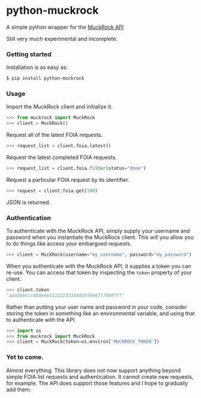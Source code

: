 # python-muckrock

A simple python wrapper for the [MuckRock API](https://www.muckrock.com/api/)

Still very much experimental and incomplete.


### Getting started

Installation is as easy as:

```bash
$ pip install python-muckrock
```


### Usage

Import the MuckRock client and initialize it.

```python
>>> from muckrock import MuckRock
>>> client = MuckRock()
```

Request all of the latest FOIA requests.

```python
>>> request_list = client.foia.latest()
```

Request the latest completed FOIA requests.

```python
>>> request_list = client.foia.filter(status="done")
```

Request a particular FOIA request by its identifier.

```python
>>> request = client.foia.get(100)
```

JSON is returned.


### Authentication

To authenticate with the MuckRock API, simply supply your username and password when you instantiate the MuckRock client. This will you allow you to do things like access your embargoed requests.

```python
>>> client = MuckRock(username="my_username", password="my_password")
```

When you authenticate with the MuckRock API, it supplies a token you can re-use. You can access that token by inspecting the `token` property of your client.

```python
>>> client.token
'aaabbbcccdddeee111222333444555666777888fff'
```

Rather than putting your user name and password in your code, consider storing the token in something like an environmental variable, and using that to authenticate with the API.

```python
>>> import os
>>> from muckrock import MuckRock
>>> client = MuckRock(token=os.environ['MUCKROCK_TOKEN'])
```

### Yet to come.

Almost everything. This library does not now support anything beyond simple FOIA list requests and authentication. It cannot create new requests, for example. The API does support those features and I hope to gradually add them.
